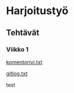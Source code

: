 # Harjoitustyö


## Tehtävät

### Viikko 1

[komentorivi.txt](https://github.com/topkex1/ot-harjoitustyo/blob/master/laskarit/viikko1/komentorivi.txt)

[gitlog.txt](https://github.com/topkex1/ot-harjoitustyo/blob/master/laskarit/viikko1/gitlog.txt)

test
